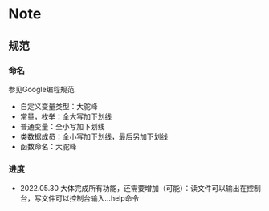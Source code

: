 # Note

## 规范

### 命名

参见Google编程规范

- 自定义变量类型：大驼峰
- 常量，枚举：全大写加下划线
- 普通变量：全小写加下划线
- 类数据成员：全小写加下划线，最后另加下划线
- 函数命名：大驼峰

### 进度

- 2022.05.30 大体完成所有功能，还需要增加（可能）：读文件可以输出在控制台，写文件可以控制台输入...help命令
